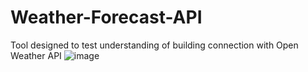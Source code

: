# Weather-Forecast-API
Tool designed to test understanding of building connection with Open Weather API
![image](https://github.com/JeremyBlau/Weather-Forecast-API/assets/134236414/0d897768-0e1e-411a-ad3b-50ca873b5c35)
